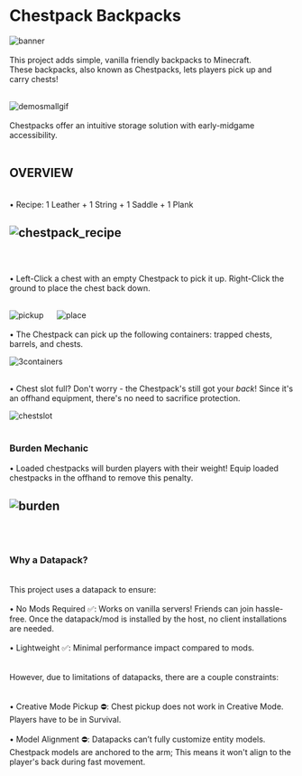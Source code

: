 # Chestpack Backpacks

![banner](https://github.com/user-attachments/assets/5a3229d3-76c9-4937-b0dc-09c17433446c)
<br />
<br />
This project adds simple, vanilla friendly backpacks to Minecraft.
<br />
These backpacks, also known as Chestpacks, lets players pick up and carry chests!
<br />
<br />

![demosmallgif](https://github.com/user-attachments/assets/7bd45744-9f83-4637-ba1b-466ed2e95243)
<br />
<br />
Chestpacks offer an intuitive storage solution with early-midgame accessibility.
<br />
<br />

## **OVERVIEW**
<br />
• Recipe: 1 Leather + 1 String + 1 Saddle + 1 Plank
<br />

![chestpack_recipe](https://github.com/user-attachments/assets/90fc5e36-4568-4bd2-b30c-4a9b70aa9f10)
<br />
<br />
----
<br />
• Left-Click a chest with an empty Chestpack to pick it up. Right-Click the ground to place the chest back down.
<br />
<br />

![pickup](https://github.com/user-attachments/assets/cf003daa-3d1c-4cfa-ae5c-9972b99ddccf) &nbsp;&nbsp;&nbsp;&nbsp; ![place](https://github.com/user-attachments/assets/0aa24576-85d7-47c3-bf8a-8852efb33fe7)
<br />
<br />
• The Chestpack can pick up the following containers: trapped chests, barrels, and chests.
<br />

![3containers](https://github.com/user-attachments/assets/eca3ef06-b452-49df-835d-5b75fe45b096)
<br />
<br />

• Chest slot full? Don't worry -  the Chestpack's still got your _back_! Since it's an offhand equipment, there's no need to sacrifice protection.
<br />

![chestslot](https://github.com/user-attachments/assets/a19782cd-d705-4c87-aa2b-a65bded09f1b)
<br />
<br />

### Burden Mechanic
• Loaded chestpacks will burden players with their weight! Equip loaded chestpacks in the offhand to remove this penalty.
<br />

![burden](https://github.com/user-attachments/assets/65f8c69b-8892-4ab1-898d-636ff432e4e0)
<br />
<br />
<br />
----
### Why a Datapack?
<br />
This project uses a datapack to ensure:
<br />
<br />
• No Mods Required ✅: Works on vanilla servers! Friends can join hassle-free. Once the datapack/mod is installed by the host, no client installations are needed.
<br />
<br />
• Lightweight ✅: Minimal performance impact compared to mods.
<br />
<br />
<br />
However, due to limitations of datapacks, there are a couple constraints:
<br />
<br />
<br />
• Creative Mode Pickup ⛔: Chest pickup does not work in Creative Mode. Players have to be in Survival.
<br />
<br />
• Model Alignment ⛔: Datapacks can’t fully customize entity models. Chestpack models are anchored to the arm; This means it won't align to the player's back during fast movement.
<br />
<br />

